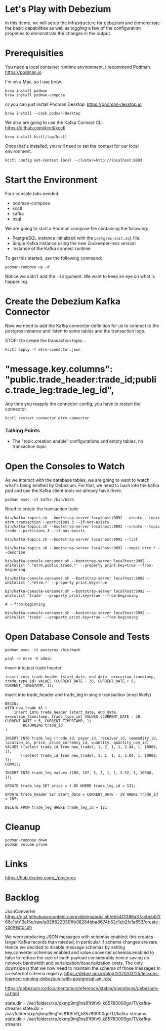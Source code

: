 # Let's Play with Debezium

In this demo, we will setup the infrastructure for debezium and demonstrate the basic capabilities as well as toggling a few of the configuration propeties to demonstrate the changes in the output. 

# Prerequisities

You need a local container runtime environment. I recommend Podman. https://podman.io  

I'm on a Mac, so I use brew. 

```
brew install podman
brew install podman-compose
```

or you can just install Podman Desktop. https://podman-desktop.io  

```
brew install --cask podman-desktop
```

We also are going to use the Kafka Connect CLI. https://github.com/kcctl/kcctl  

```
brew install kcctl/tap/kcctl
```

Once that's installed, you will need to set the context for our local environment. 

```
kcctl config set-context local --cluster=http://localhost:8083
```

# Start the Environment

Four console tabs needed:
* podman-compose
* kcctl
* kafka
* psql

We are going to start a Podman compose file containing the following: 
* PostgreSQL instance initialized with the `postgres-init.sql` file. 
* Single Kafka instance using the new Zookeeper-less version
* Instance of the Kafka connect runtime  

To get this started, use the following command: 

```
podman-compose up -d 
```

Notice we didn't add the `-d` argument. We want to keep an eye on what is happening. 

# Create the Debezium Kafka Connector

Now we need to add the Kafka connector definition for us to connect to the postgres instance and listen to some tables and the transaction logs. 

STOP: Go create the transaction topic...  

```
kcctl apply -f etrm-connector.json
```

# "message.key.columns": "public.trade_header:trade_id;public.trade_leg:trade_leg_id",

Any time you reapply the connector config, you have to restart the connector.  
```
kcctl restart connector etrm-connector
```

### Talking Points
* The "topic.creation.enable" configurations and empty tables, no transaction topic

# Open the Consoles to Watch

As we interact with the database tables, we are going to want to watch what's being emitted by Debezium. For that, we need to bash into the kafka pod and use the Kafka client tools we already have there. 

```
podman exec -it kafka /bin/bash
```

Need to create the transaction topic
```
bin/kafka-topics.sh --bootstrap-server localhost:9092 --create --topic etrm.transaction --partitions 3 --if-not-exists
bin/kafka-topics.sh --bootstrap-server localhost:9092 --create --topic trade --partitions 3 --if-not-exists
```

```
bin/kafka-topics.sh --bootstrap-server localhost:9092 --list
```
```
bin/kafka-topics.sh --bootstrap-server localhost:9092 --topic etrm.* --describe
```
```
bin/kafka-console-consumer.sh --bootstrap-server localhost:9092 --whitelist '.*etrm.public.trade.*' --property print.key=true --from-beginning 

bin/kafka-console-consumer.sh --bootstrap-server localhost:9092 --whitelist '.*etrm.*' --property print.key=true

bin/kafka-console-consumer.sh --bootstrap-server localhost:9092 --whitelist 'trade' --property print.key=true --from-beginning 

# --from-beginning 
```
```
bin/kafka-console-consumer.sh --bootstrap-server localhost:9092 --whitelist 'trade' --property print.key=true --from-beginning
```

# Open Database Console and Tests

```
podman exec -it postgres /bin/bash
```
```
psql -d etrm -U admin
```

Insert into just trade header
```
insert into trade_header (start_date, end_date, execution_timestamp, trade_type_id) VALUES (CURRENT_DATE - 30, CURRENT_DATE + 5, CURRENT_TIMESTAMP, 1);
```

Insert into trade_header and trade_leg in single transaction (most likely)
```
BEGIN;
WITH new_trade AS (
    insert into trade_header (start_date, end_date, execution_timestamp, trade_type_id) VALUES (CURRENT_DATE - 30, CURRENT_DATE + 5, CURRENT_TIMESTAMP, 1)
        RETURNING trade_id
)

INSERT INTO trade_leg (trade_id, payer_id, receiver_id, commodity_id, location_id, price, price_currency_id, quantity, quantity_uom_id)
VALUES ((select trade_id from new_trade), 1, 2, 1, 1, 2.84, 1, 10000, 1),
       ((select trade_id from new_trade), 2, 1, 1, 1, 2.84, 1, 10000, 1);
COMMIT;
```
```
INSERT INTO trade_leg values (109, 107, 1, 2, 1, 1, 3.92, 1, 10000, 1);
```
```
UPDATE trade_leg SET price = 3.85 WHERE trade_leg_id = 121;
```
```
UPDATE trade_header SET start_date = CURRENT_DATE - 29 WHERE trade_id = 107;
```
```
DELETE FROM trade_leg WHERE trade_leg_id = 121;
```


# Cleanup
```
podman-compose down  
podman volume prune
```

# Links

https://hub.docker.com/_/postgres

# Backlog

JsonConverter
https://gist.githubusercontent.com/yildirimabdullah/eb54f3386a37acbcb07f68c1bb13a15e/raw/a928622039ffb08284bba8674b52c1eb2fc1a653/create-connector.sh

We were producing JSON messages with schemas enabled; this creates larger Kafka records than needed, in particular if schema changes are rare. Hence we decided to disable message schemas by setting key.converter.schemas.enabled and value.converter.schemas.enabled to false to reduce the size of each payload considerably hence saving on network bandwidth and serialization/deserialization costs. The only downside is that we now need to maintain the schema of those messages in an external schema registry.
https://debezium.io/blog/2020/02/25/lessons-learned-running-debezium-with-postgresql-on-rds/


https://debezium.io/documentation/reference/stable/operations/debezium-ui.html


state.dir = /var/folders/xp/qkmp9mjj1ns81t9fv9_k85780000gn/T//kafka-streams
state.dir = /var/folders/xp/qkmp9mjj1ns81t9fv9_k85780000gn/T//kafka-streams
state.dir = /var/folders/xp/qkmp9mjj1ns81t9fv9_k85780000gn/T//kafka-streams
